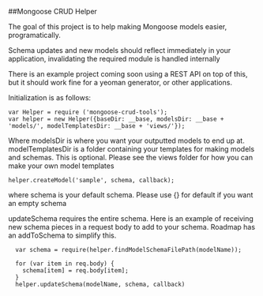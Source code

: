 ##Mongoose CRUD Helper

The goal of this project is to help making Mongoose models easier, programatically.

Schema updates and new models should reflect immediately in your application, invalidating the required module is handled internally

There is an example project coming soon using a REST API on top of this, but it should work fine for a yeoman generator, or other applications.

Initialization is as follows:
```
var Helper = require ('mongoose-crud-tools');
var helper = new Helper({baseDir: __base, modelsDir: __base + 'models/', modelTemplatesDir: __base + 'views/'});
```
Where
modelsDir is where you want your outputted models to end up at.
modelTemplatesDir is a folder containing your templates for making models and schemas. This is optional.  Please see the views folder for how you can make your own model templates

```
helper.createModel('sample', schema, callback);
```
where schema is your default schema.  Please use {} for default if you want an empty schema

updateSchema requires the entire schema. Here is an example of receiving new schema pieces in a request body to add to your schema.
Roadmap has an addToSchema to simplify this.

```
  var schema = require(helper.findModelSchemaFilePath(modelName));

  for (var item in req.body) {
    schema[item] = req.body[item];
  }
  helper.updateSchema(modelName, schema, callback)
```


